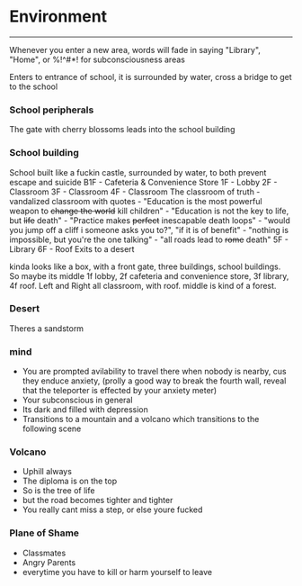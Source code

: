 # Environment
---
Whenever you enter a new area, words will fade in saying "Library", "Home", or %!^#\*! for subconsciousness areas

Enters to entrance of school, it is surrounded by water, cross a bridge to get to the school

### School peripherals
The gate with cherry blossoms
leads into the school building

### School building
School built like a fuckin castle, surrounded by water, to both prevent escape and suicide
B1F - Cafeteria & Convenience Store
1F - Lobby
2F - Classroom
3F - Classroom
4F - Classroom
The classroom of truth - vandalized classroom with quotes
	- "Education is the most powerful weapon to ~~change the world~~ kill children"
	- "Education is not the key to life, but ~~life~~ death"
	- "Practice makes ~~perfect~~ inescapable death loops"
	- "would you jump off a cliff i someone asks you to?", "if it is of benefit"
	- "nothing is impossible, but you're the one talking"
	- "all roads lead to ~~rome~~ death"
5F - Library
6F - Roof
Exits to a desert

kinda looks like a box, with a front gate, three buildings, school buildings. So maybe its middle 1f lobby, 2f cafeteria and convenience store, 3f library, 4f roof. Left and Right all classroom, with roof. middle is kind of a forest.

### Desert
Theres a sandstorm

### mind
- You are prompted avilability to travel there when nobody is nearby, cus they enduce anxiety, (prolly a good way to break the fourth wall, reveal that the teleporter is effected by your anxiety meter)
- Your subconscious in general
- Its dark and filled with depression
- Transitions to a mountain and a volcano which transitions to the following scene

### Volcano
- Uphill always
- The diploma is on the top
- So is the tree of life
- but the road becomes tighter and tighter
- You really cant miss a step, or else youre fucked

### Plane of Shame
- Classmates
- Angry Parents
- everytime you have to kill or harm yourself to leave